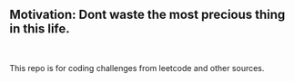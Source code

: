 ## Motivation: Dont waste the most precious thing in this life.
<br>

This repo is for coding challenges from leetcode and other sources.